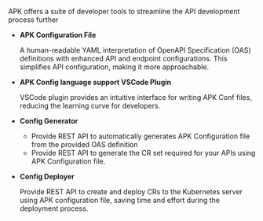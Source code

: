 APK offers a suite of developer tools to streamline the API development process further


- <b>APK Configuration File</b>

    A human-readable YAML interpretation of OpenAPI Specification (OAS) definitions with enhanced API and endpoint configurations. This simplifies API configuration, making it more approachable.

- <b>APK Config language support VSCode Plugin</b>
    
    VSCode plugin provides an intuitive interface for writing APK Conf files, reducing the learning curve for developers.

- <b>Config Generator</b>

    - Provide REST API to automatically generates APK Configuration file from the provided OAS definition 
    - Provide REST API to generate the CR set required for your APIs using APK Configuration file.

- <b>Config Deployer</b>

    Provide REST API to create and deploy CRs to the Kubernetes server using APK configuration file, saving time and effort during the deployment process.
